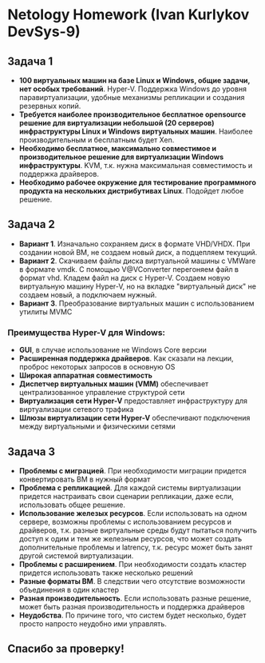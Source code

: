 
# Netology Homework (Ivan Kurlykov DevSys-9)

## Задача 1

- **100 виртуальных машин на базе Linux и Windows, общие задачи, нет особых требований**. Hyper-V. Поддержка Windows до уровня паравиртуализации, удобные механизмы репликации и создания резервных копий.
- **Требуется наиболее производительное бесплатное opensource решение для виртуализации небольшой (20 серверов) инфраструктуры Linux и Windows виртуальных машин**. Наиболее производительным и бесплатным будет Xen.
- **Необходимо бесплатное, максимально совместимое и производительное решение для виртуализации Windows инфраструктуры**. KVM, т.к. нужна максимальная совместимость и поддержка драйверов.
- **Необходимо рабочее окружение для тестирование программного продукта на нескольких дистрибутивах Linux**. Подойдет любое решение.


## Задача 2

- **Вариант 1**. Изначально сохраняем диск в формате VHD/VHDX. При создании новой ВМ, не создаем новый диск, а подцепляем текущий.
- **Вариант 2**. Скачиваем файлы диска виртуальной машины с VMWare в формате vmdk. С помощью V@VConverter перегоняем файл в формат vhd. Кладем файл на диск с Hyper-V. Создаем новую виртуальную машину Hyper-V, но на вкладке "виртуальный диск" не создаем новый, а подключаем нужный.
- **Вариант 3**. Преобразование виртуальных машин с использованием утилиты MVMC

### Преимущества Hyper-V для Windows:

- **GUI**, в случае использование не Windows Core версии
- **Расширенная поддержка драйверов**. Как сказали на лекции, проброс некоторых запросов в основную OS
- **Широкая аппаратная совместимость**
- **Диспетчер виртуальных машин (VMM)** обеспечивает централизованное управление структурой сети
- **Виртуализация сети Hyper-V** предоставляет инфраструктуру для виртуализации сетевого трафика
- **Шлюзы виртуализации сети Hyper-V** обеспечивают подключения между виртуальными и физическими сетями


## Задача 3

- **Проблемы с миграцией**. При необходимости миграции придется конвертировать ВМ в нужный формат
- **Проблема с репликацией**. Для каждой системы виртуализации придется настраивать свои сценарии репликации, даже если, использовать общее решение.
- **Использование железых ресурсов**. Если использовать на одном сервере, возможны проблемы с использованием ресурсов и драйверов, т.к. разные виртуальные среды будут пытаться получить доступ к одим и тем же железным ресурсов, что может создать дополнительные проблемы и latrency, т.к. ресурс может быть занят другой системой виртуализации.
- **Проблемы с расширением**. При необходимости создать кластер придется использовать также несколько решений
- **Разные форматы ВМ**. В следствии чего отсутствие возможности объединения в один кластер
- **Разная производительность**. Если использовать разные решение, может быть разная производительность и поддержка драйверов
- **Неудобства**. По причине того, что систем будет несколько, будет просто напросто неудобно ими управлять.


## Спасибо за проверку!
